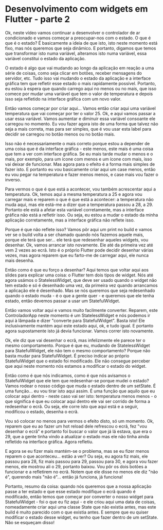 # Desenvolvimento com widgets em Flutter - parte 2

Ok, neste vídeo vamos continuar a desenvolver o controlador de ar condicionado e vamos começar a preocupar-nos com o estado. O que é que é o estado? É basicamente a ideia de que isto, isto neste momento está fixo, mas nós queremos que seja dinâmico. E portanto, digamos que temos que transformar isto numa variável, alteramos isto numa variável, essa variável constitui o estado da aplicação.

O estado é algo que vai mudando ao longo da aplicação em reação a uma série de coisas, como seja clicar em botões, receber mensagens do servidor, etc. Tudo isso vai mudando o estado da aplicação e a interface gráfica tem que refletir esse estado o mais rapidamente possível. Portanto, eu estou à espera que quando carrego aqui no menos ou no mais, que isso comece por mudar uma variável que tem o valor de temperatura e depois isso seja refletido na interface gráfica com um novo valor.

Então vamos começar por criar aqui... Vamos então criar aqui uma variável temperatura que vai começar por ter o valor 25. Ok, e aqui vamos passar a usar essa variável. Vamos aumentar e diminuir essa variável consoante ele carregou no momento. Eu vou fazer agora isto de uma forma que talvez não seja a mais correta, mas para ser simples, que é vou usar esta label para decidir se carregou no botão menos ou no botão mais.

Isso não é necessariamente o mais correto porque estou a depender de uma coisa que é da interface gráfica - este menos, este mais é uma coisa que tem a ver com interface gráfica. Se eu mais tarde mudar o menos e o mais, por exemplo, para um ícone com menos e um ícone com mais, isso vai deixar de funcionar. Mas agora para o efeito é a forma mais simples de fazer isto. E portanto eu vou basicamente criar aqui um case menos, então eu vou pegar na temperatura e fazer menos menos, e case mais vou fazer o inverso.

Para vermos o que é que está a acontecer, vou também acrescentar aqui a temperatura. Ok, temos aqui a mesma temperatura a 25 e agora vou carregar mais e reparem o que é que está a acontecer: a temperatura não muda aqui, mas ele está-me a dizer que a temperatura passou a 28, a 29. Portanto ele está a afetar esta variável corretamente, mas a interface gráfica não está a refletir isso. Ou seja, eu estou a mudar o estado da minha aplicação corretamente, mas a interface gráfica não reflete isso.

Porque é que não reflete isso? Vamos pôr aqui um print no build e vamos ver se o build volta a ser chamado quando nós fazemos aquele mais, porque ele terá que ser... ele terá que redesenhar aqueles widgets, vou desenhar. Ok, vamos arrancar isto novamente. Ele até da primeira vez até vem 2 vezes ao ecrã. Isto é o próprio Flutter pode decidir desenhar várias vezes, mas agora reparem que eu farto-me de carregar aqui, ele nunca mais desenha.

Então como é que eu forço a desenhar? Aqui temos que voltar aqui aos slides para explicar uma coisa: o Flutter tem dois tipos de widget. Nós até agora usámos o StatelessWidget, que deve ser usado quando o widget não tem estado e só é desenhado uma vez, da primeira vez quando arrancamos a aplicação ele é desenhado. Mas se nós queremos que seja redesenhado quando o estado muda - é o que a gente quer - e queremos que ele tenha estado, então devemos passar a usar um StatefulWidget.

Então vamos voltar aqui e vamos muito facilmente converter. Reparem, este ControladorApp neste momento é um StatelessWidget e nós podemos ir aqui à lâmpada e dizer "converte para StatefulWidget". Basta isto! Ele inclusivamente mantém aqui este estado aqui, ok, e tudo igual. E portanto agora supostamente isto já devia funcionar. Vamos correr isto novamente.

Ok, ele diz que vai desenhar o ecrã, mas infelizmente ele parece ter o mesmo comportamento. Porque é que eu, mudando de StatelessWidget para StatefulWidget, ele não tem o mesmo comportamento? Porque não basta mudar para StatefulWidget. É preciso indicar ao próprio StatefulWidget que o estado foi modificado. Ele não consegue perceber que aqui neste momento nós estamos a modificar o estado do widget.

Então como é que nós indicamos, como é que nós avisamos o StatefulWidget que ele tem que redesenhar-se porque mudei o estado? Vamos rodear o nosso código que muda o estado dentro de um setState. É uma função... eu vou tirar isto aqui assim. É uma função que aquilo que eu colocar aqui dentro - neste caso vai ser isto: temperatura menos menos - o que significa é que eu colocar aqui dentro ele vai ser corrido de forma a redesenhar o ecrã. Ou seja, ele corre isto que aqui está e a seguir, modificou o estado, desenha o ecrã.

Vou só colocar no menos para vermos o efeito disto, só um momento. Ok, reparem que eu ao fazer um hot reload dele refrescou o ecrã, fez "vou desenhar o ecrã" e portanto foi buscar o valor que já lá estava, que era o 29, que a gente tinha vindo a atualizar o estado mas ele não tinha ainda refletido na interface gráfica. Agora refletiu.

E agora se eu fizer mais mantém-se o problema, mas se eu fizer menos reparem o que aconteceu... estão a ver? Ou seja, eu agora fiz mais, ele passou para 28, fiz mais passou para 29, passou para 30, e agora vou fazer menos, ele mostrou ali o 29, portanto baixou. Vou pôr os dois botões a funcionar e a refletirem no ecrã. Notem que ele disse no menos ele diz "não é", querendo mais "não é"... então já funciona, já funciona!

Portanto, resumo da coisa: quando nós queremos que a nossa aplicação passe a ter estado e que esse estado modifique o ecrã quando é modificado, então temos que começar por converter o nosso widget para StatefulWidget - foi o que eu fiz aqui - e ele criou aqui uma data de coisas, nomeadamente criar aqui uma classe State que não existia antes, mas este build é muito parecido com o que existia antes. E sempre que eu quiser modificar o estado desse widget, eu tenho que fazer dentro de um setState. Não se esqueçam disso! 